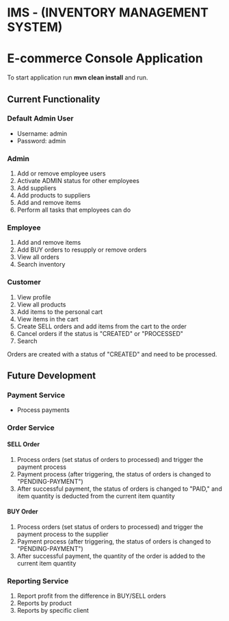 # IMS - (INVENTORY MANAGEMENT SYSTEM)

# E-commerce Console Application

To start application run **mvn clean install** and run.

## Current Functionality

### Default Admin User
- Username: admin
- Password: admin

### Admin
1. Add or remove employee users
2. Activate ADMIN status for other employees
3. Add suppliers
4. Add products to suppliers
5. Add and remove items
6. Perform all tasks that employees can do

### Employee
1. Add and remove items
2. Add BUY orders to resupply or remove orders
3. View all orders
4. Search inventory

### Customer
1. View profile
2. View all products
3. Add items to the personal cart
4. View items in the cart
5. Create SELL orders and add items from the cart to the order
6. Cancel orders if the status is "CREATED" or "PROCESSED"
7. Search

Orders are created with a status of "CREATED" and need to be processed.

## Future Development

### Payment Service
- Process payments

### Order Service

#### SELL Order
1. Process orders (set status of orders to processed) and trigger the payment process
2. Payment process (after triggering, the status of orders is changed to "PENDING-PAYMENT")
3. After successful payment, the status of orders is changed to "PAID," and item quantity is deducted from the current item quantity

#### BUY Order
1. Process orders (set status of orders to processed) and trigger the payment process to the supplier
2. Payment process (after triggering, the status of orders is changed to "PENDING-PAYMENT")
3. After successful payment, the quantity of the order is added to the current item quantity

### Reporting Service

1. Report profit from the difference in BUY/SELL orders
2. Reports by product
3. Reports by specific client
